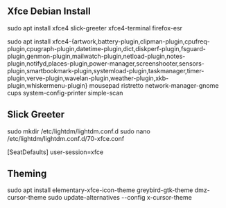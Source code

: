 ## Xfce Debian Install ##

sudo apt install xfce4 slick-greeter xfce4-terminal firefox-esr

sudo apt install xfce4-{artwork,battery-plugin,clipman-plugin,cpufreq-plugin,cpugraph-plugin,datetime-plugin,dict,diskperf-plugin,fsguard-plugin,genmon-plugin,mailwatch-plugin,netload-plugin,notes-plugin,notifyd,places-plugin,power-manager,screenshooter,sensors-plugin,smartbookmark-plugin,systemload-plugin,taskmanager,timer-plugin,verve-plugin,wavelan-plugin,weather-plugin,xkb-plugin,whiskermenu-plugin} mousepad ristretto network-manager-gnome cups system-config-printer simple-scan

## Slick Greeter ##

sudo mkdir /etc/lightdm/lightdm.conf.d
sudo nano /etc/lightdm/lightdm.conf.d/70-xfce.conf

[SeatDefaults]
user-session=xfce

## Theming ##

sudo apt install elementary-xfce-icon-theme greybird-gtk-theme dmz-cursor-theme
sudo update-alternatives --config x-cursor-theme

